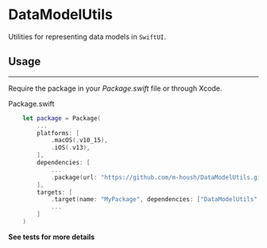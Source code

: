 # DataModelUtils

Utilities for representing data models in `SwiftUI`.


## Usage
------------

Require the package in your *Package.swift* file or through Xcode.

Package.swift
```swift
    let package = Package(
        ...
        platforms: [
            .macOS(.v10_15),
            .iOS(.v13),
        ],
        dependencies: [
            ...
            .package(url: "https://github.com/m-housh/DataModelUtils.git", from: "0.1.0"),
        ],
        targets: [
            .target(name: "MyPackage", dependencies: ["DataModelUtils", ...]),
            ...
        ]
    )
```

**See tests for more details**
